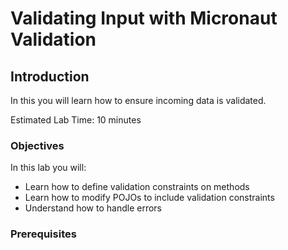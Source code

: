 # Validating Input with Micronaut Validation

## Introduction
In this you will learn how to ensure incoming data is validated.

Estimated Lab Time: 10 minutes

### Objectives

In this lab you will:
* Learn how to define validation constraints on methods
* Learn how to modify POJOs to include validation constraints
* Understand how to handle errors

### Prerequisites